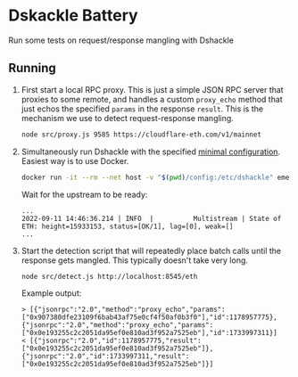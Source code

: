 # Dskackle Battery

Run some tests on request/response mangling with Dshackle

## Running

1. First start a local RPC proxy. This is just a simple JSON RPC server that
   proxies to some remote, and handles a custom `proxy_echo` method that just
   echos the specified `params` in the response `result`. This is the mechanism
   we use to detect request-response mangling.

   ```sh
   node src/proxy.js 9585 https://cloudflare-eth.com/v1/mainnet
   ```

2. Simultaneously run Dshackle with the specified
   [minimal configuration](./config/dshackle.yaml). Easiest way is to use
   Docker.

   ```sh
   docker run -it --rm --net host -v "$(pwd)/config:/etc/dshackle" emeraldpay/dshackle:0.13.1
   ```

   Wait for the upstream to be ready:

   ```
   ...
   2022-09-11 14:46:36.214 | INFO  |          Multistream | State of ETH: height=15933153, status=[OK/1], lag=[0], weak=[]
   ...
   ```

3. Start the detection script that will repeatedly place batch calls until the
   response gets mangled. This typically doesn't take very long.

   ```sh
   node src/detect.js http://localhost:8545/eth
   ```

   Example output:

   ```
   > [{"jsonrpc":"2.0","method":"proxy_echo","params":["0x907380dfe23109f6bab43af75e0cf4f50af0b3f0"],"id":1178957775},{"jsonrpc":"2.0","method":"proxy_echo","params":["0x0e193255c2c2051da95ef0e810ad3f952a7525eb"],"id":1733997311}]
   < [{"jsonrpc":"2.0","id":1178957775,"result":["0x0e193255c2c2051da95ef0e810ad3f952a7525eb"]},{"jsonrpc":"2.0","id":1733997311,"result":["0x0e193255c2c2051da95ef0e810ad3f952a7525eb"]}]
   ```
